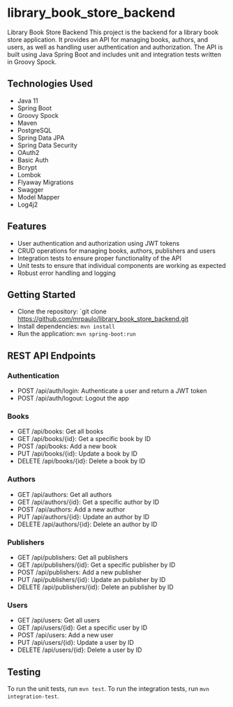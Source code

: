 # library_book_store_backend
Library Book Store Backend
This project is the backend for a library book store application. It provides an API for managing books, authors, and users, as well as handling user authentication and authorization. The API is built using Java Spring Boot and includes unit and integration tests written in Groovy Spock.

## Technologies Used
- Java 11
- Spring Boot
- Groovy Spock
- Maven
- PostgreSQL
- Spring Data JPA
- Spring Data Security
- OAuth2
- Basic Auth
- Bcrypt
- Lombok
- Flyaway Migrations
- Swagger 
- Model Mapper
- Log4j2

## Features
- User authentication and authorization using JWT tokens
- CRUD operations for managing books, authors, publishers and users
- Integration tests to ensure proper functionality of the API
- Unit tests to ensure that individual components are working as expected
- Robust error handling and logging

## Getting Started
- Clone the repository: `git clone https://github.com/mrpaulo/library_book_store_backend.git
- Install dependencies:  `mvn install`
- Run the application: `mvn spring-boot:run`


## REST API Endpoints

### Authentication
- POST /api/auth/login: Authenticate a user and return a JWT token
- POST /api/auth/logout: Logout the app
### Books
- GET /api/books: Get all books
- GET /api/books/{id}: Get a specific book by ID
- POST /api/books: Add a new book
- PUT /api/books/{id}: Update a book by ID
- DELETE /api/books/{id}: Delete a book by ID
### Authors
- GET /api/authors: Get all authors
- GET /api/authors/{id}: Get a specific author by ID
- POST /api/authors: Add a new author
- PUT /api/authors/{id}: Update an author by ID
- DELETE /api/authors/{id}: Delete an author by ID
### Publishers
- GET /api/publishers: Get all publishers
- GET /api/publishers/{id}: Get a specific publisher by ID
- POST /api/publishers: Add a new publisher
- PUT /api/publishers/{id}: Update an publisher by ID
- DELETE /api/publishers/{id}: Delete an publisher by ID
### Users
- GET /api/users: Get all users
- GET /api/users/{id}: Get a specific user by ID
- POST /api/users: Add a new user
- PUT /api/users/{id}: Update a user by ID
- DELETE /api/users/{id}: Delete a user by ID

## Testing
To run the unit tests, run `mvn test`. To run the integration tests, run `mvn integration-test`.
